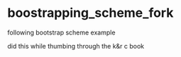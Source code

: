 # boostrapping_scheme_fork

following bootstrap scheme example

did this while thumbing through the k&r c book
